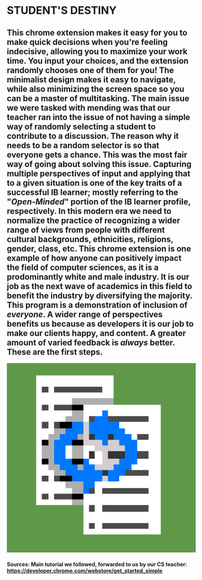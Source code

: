 # STUDENT'S DESTINY
## This chrome extension makes it easy for you to make quick decisions when you're feeling indecisive, allowing you to maximize your work time. You input your choices, and the extension randomly chooses one of them for you! The minimalist design makes it easy to navigate, while also minimizing the screen space so you can be a master of multitasking. The main issue we were tasked with mending was that our teacher ran into the issue of not having a simple way of randomly selecting a student to contribute to a discussion. The reason why it needs to be a random selector is so that everyone gets a chance. This was the most fair way of going about solving this issue. Capturing multiple perspectives of input and applying that to a given situation is one of the key traits of a successful IB learner; mostly referring to the "*Open-Minded*" portion of the IB learner profile, respectively. In this modern era we need to normalize the practice of recognizing  a wider range of views from people with different cultural backgrounds, ethnicities, religions, gender, class, etc. This chrome extension is one example of how anyone can positively impact the field of computer sciences, as it is a prodominantly white and male industry. It is our job as the next wave of academics in this field to benefit the industry by diversifying the majority. This program is a demonstration of inclusion of *everyone*. A wider range of perspectives benefits us because as developers it is our job to make our clients happy, and content. A greater amount of varied feedback is *always* better. These are the first steps.
![alt text](https://github.com/MrDorel/STUDENT-S-DESTINY/blob/master/Icons/1200xandbackgroundgreensquare.png)
#### Sources: Main tutorial we followed, forwarded to us by our CS teacher: https://developer.chrome.com/webstore/get_started_simple

